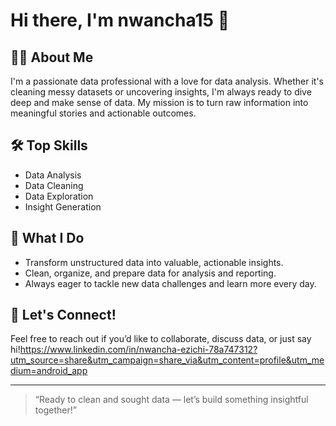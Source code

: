 # Hi there, I'm nwancha15 👋

## 👨‍💻 About Me

I'm a passionate data professional with a love for data analysis. Whether it's cleaning messy datasets or uncovering insights, I'm always ready to dive deep and make sense of data. My mission is to turn raw information into meaningful stories and actionable outcomes.

## 🛠️ Top Skills

- Data Analysis
- Data Cleaning
- Data Exploration
- Insight Generation

## 🚀 What I Do

- Transform unstructured data into valuable, actionable insights.
- Clean, organize, and prepare data for analysis and reporting.
- Always eager to tackle new data challenges and learn more every day.

## 💬 Let's Connect!

Feel free to reach out if you’d like to collaborate, discuss data, or just say hi!https://www.linkedin.com/in/nwancha-ezichi-78a747312?utm_source=share&utm_campaign=share_via&utm_content=profile&utm_medium=android_app


---

> “Ready to clean and sought data — let’s build something insightful together!”
